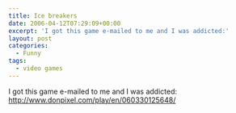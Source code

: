 ```yaml
---
title: Ice breakers
date: 2006-04-12T07:29:09+00:00
excerpt: 'I got this game e-mailed to me and I was addicted:'
layout: post
categories:
  - Funny
tags:
  - video games
---
```

I got this game e-mailed to me and I was addicted: <http://www.donpixel.com/play/en/060330125648/>